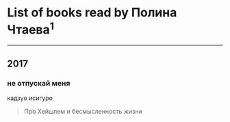 # List of books read by Полина Чтаева<sup>1</sup>
---

## 2017

### не отпускай меня
кадзуо исигуро
> Про Хейшлем и бесмысленность жизни




